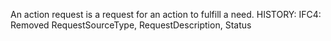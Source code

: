 ﻿An action request is a request for an action to fulfill a need.  HISTORY: IFC4: Removed RequestSourceType, RequestDescription, Status